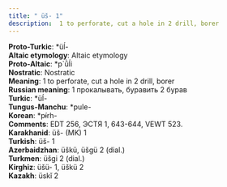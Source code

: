 ```yaml
---
title: " üš- 1"
description:  1 to perforate, cut a hole in 2 drill, borer
---
```


<strong>Proto-Turkic</strong>:  *üĺ-<br>
<strong>Altaic etymology</strong>:  Altaic etymology<br>
<strong> Proto-Altaic</strong>:  *p`ŭ̀ĺi<br>
<strong>Nostratic</strong>:  Nostratic<br>
<strong>Meaning</strong>:  1 to perforate, cut a hole in 2 drill, borer<br>
<strong>Russian meaning</strong>:  1 прокалывать, буравить 2 бурав<br>
<strong>Turkic</strong>:  *üĺ-<br>
<strong>Tungus-Manchu</strong>:  *pule-<br>
<strong>Korean</strong>:  *pɨ́rh-<br>
<strong>Comments</strong>:  EDT 256, ЭСТЯ 1, 643-644, VEWT 523.<br>
<strong>Karakhanid</strong>:  üš- (MK) 1<br>
<strong>Turkish</strong>:  üš- 1<br>
<strong>Azerbaidzhan</strong>:  üškü, üšgü 2 (dial.)<br>
<strong>Turkmen</strong>:  üšgi 2 (dial.)<br>
<strong>Kirghiz</strong>:  üšü- 1, üškü 2<br>
<strong>Kazakh</strong>:  üskĭ 2<br>


